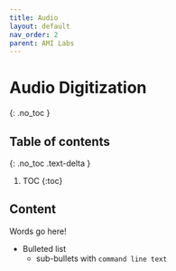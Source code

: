 ```yaml
---
title: Audio
layout: default
nav_order: 2
parent: AMI Labs
---
```



# Audio Digitization
{: .no_toc }

## Table of contents
{: .no_toc .text-delta }

1. TOC
{:toc}

## Content
Words go here!
* Bulleted list
  * sub-bullets with ```command line text```
